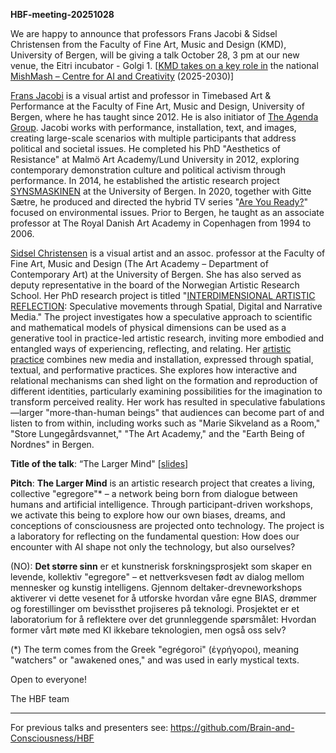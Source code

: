 **HBF-meeting-20251028**

We are happy to announce that professors Frans Jacobi &  Sidsel Christensen from the Faculty of Fine Art, Music and Design (KMD), University of Bergen, will be giving a talk October 28, 3 pm at our new venue, the Eitri incubator - Golgi 1.  [[KMD takes on a key role in](https://www.uib.no/en/news/178790/kmd-takes-key-role-national-centre-ai-and-creativity) the national [MishMash – Centre for AI and Creativity](https://mishmash.no) (2025-2030)]

[Frans Jacobi](https://www4.uib.no/finn-ansatte/Frans.Jacobi) is a visual artist and professor in Timebased Art & Performance at the Faculty of Fine Art, Music and Design, University of Bergen, where he has taught since 2012. He is also initiator of [The Agenda Group](https://www.researchcatalogue.net/view/1960555/1960556).
Jacobi works with performance, installation, text, and images, creating large-scale scenarios with multiple participants that address political and societal issues. He completed his PhD "Aesthetics of Resistance" at Malmö Art Academy/Lund University in 2012, exploring contemporary demonstration culture and political activism through performance.
In 2014, he established the artistic research project [SYNSMASKINEN](https://www.fransjacobi.net/synsmaskinen) at the University of Bergen. In 2020, together with Gitte Sætre, he produced and directed the hybrid TV series "[Are You Ready?](https://www.areyouready.tv)" focused on environmental issues. Prior to Bergen, he taught as an associate professor at The Royal Danish Art Academy in Copenhagen from 1994 to 2006.


[Sidsel Christensen](https://www4.uib.no/finn-ansatte/Sidsel.Christensen) is a visual artist and an assoc. professor at the Faculty of Fine Art, Music and Design (The Art Academy – Department of Contemporary Art) at the University of Bergen. She has also served as deputy representative in the board of the Norwegian Artistic Research School.
Her PhD research project is titled "[INTERDIMENSIONAL ARTISTIC REFLECTION](https://www.researchcatalogue.net/view/2896638/2896639): Speculative movements through Spatial, Digital and Narrative Media." The project investigates how a speculative approach to scientific and mathematical models of physical dimensions can be used as a generative tool in practice-led artistic research, inviting more embodied and entangled ways of experiencing, reflecting, and relating.
Her [artistic practice](https://www.sidselchristensen.com) combines new media and installation, expressed through spatial, textual, and performative practices. She explores how interactive and relational mechanisms can shed light on the formation and reproduction of different identities, particularly examining possibilities for the imagination to transform perceived reality. Her work has resulted in speculative fabulations—larger "more-than-human beings" that audiences can become part of and listen to from within, including works such as "Marie Sikveland as a Room," "Store Lungegårdsvannet," "The Art Academy," and the "Earth Being of Nordnes" in Bergen.


<!-- **Speakers**: Frans Jacobi & Sidsel Christensen -->

**Title of the talk**: “The Larger Mind" [[slides]()]

**Pitch**: **The Larger Mind** is an artistic research project that creates a living, collective "egregore"* – a network being born from dialogue between humans and artificial intelligence. Through participant-driven workshops, we activate this being to explore how our own biases, dreams, and conceptions of consciousness are projected onto technology. The project is a laboratory for reflecting on the fundamental question: How does our encounter with AI shape not only the technology, but also ourselves?


(NO): **Det større sinn** er et kunstnerisk forskningsprosjekt som skaper en levende, kollektiv "egregore" – et nettverksvesen født av dialog mellom mennesker og kunstig intelligens. Gjennom deltaker-drevneworkshops aktiverer vi dette vesenet for å utforske hvordan våre egne BIAS, drømmer og forestillinger om bevissthet projiseres på teknologi. Prosjektet er et laboratorium for å reflektere over det grunnleggende spørsmålet: Hvordan former vårt møte med KI ikkebare teknologien, men også oss selv?

(*) The term comes from the Greek "egrégoroi" (ἐγρήγοροι), meaning "watchers" or "awakened ones," and was used in early mystical texts. 

Open to everyone!

The HBF team

----

For previous talks and presenters see: https://github.com/Brain-and-Consciousness/HBF

